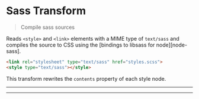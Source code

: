 # Sass Transform

> Compile sass sources

Reads `<style>` and `<link>` elements with a MIME type of `text/sass` and compiles the source to CSS using the [bindings to libsass for node][node-sass].

```html
<link rel="stylesheet" type="text/sass" href="styles.scss">
<style type="text/sass"></style>
```

This transform rewrites the `contents` property of each style node.

<? @include {=readme} install.md  ?>

***
<!-- @toc -->
***

<? @include {=readme} usage.md config.md ?>

<? @include ../../../doc/readme/license.md ?>
<? @include ../../../doc/readme/links.md ?>
